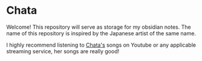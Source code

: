 # Chata

Welcome! This repository will serve as storage for my obsidian notes. The name of this repository is inspired by the Japanese artist of the same name.

I highly recommend listening to [Chata's](https://www.youtube.com/channel/UCP9l3VlIDiU6vhWL9w8Ed0A) songs on Youtube or any applicable streaming service, her songs are really good!

